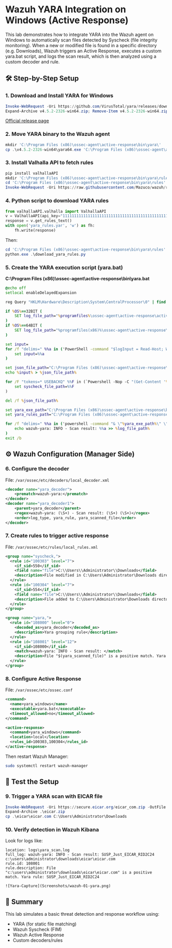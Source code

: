 
# Wazuh YARA Integration on Windows (Active Response)

This lab demonstrates how to integrate YARA into the Wazuh agent on Windows to automatically scan files detected by Syscheck (file integrity monitoring). When a new or modified file is found in a specific directory (e.g. Downloads), Wazuh triggers an Active Response, executes a custom yara.bat script, and logs the scan result, which is then analyzed using a custom decoder and rule.

## :hammer_and_wrench: Step-by-Step Setup

### 1. Download and Install YARA for Windows
```powershell
Invoke-WebRequest -Uri https://github.com/VirusTotal/yara/releases/download/v4.5.2/yara-v4.5.2-2326-win64.zip -OutFile v4.5.2-2326-win64.zip
Expand-Archive v4.5.2-2326-win64.zip; Remove-Item v4.5.2-2326-win64.zip
```
[Official release page](https://github.com/VirusTotal/yara/releases/)

### 2. Move YARA binary to the Wazuh agent
```powershell
mkdir 'C:\Program Files (x86)\ossec-agent\active-response\bin\yara\'
cp .\v4.5.2-2326-win64\yara64.exe 'C:\Program Files (x86)\ossec-agent\active-response\bin\yara\'
```

### 3. Install Valhalla API to fetch rules
```powershell
pip install valhallaAPI
mkdir 'C:\Program Files (x86)\ossec-agent\active-response\bin\yara\rules'
cd 'C:\Program Files (x86)\ossec-agent\active-response\bin\yara\rules'
Invoke-WebRequest -Uri https://raw.githubusercontent.com/Mazuco/wazuh/refs/heads/main/download_yara_rules.py -OutFile download_yara_rules.py
```

### 4. Python script to download YARA rules
```python
from valhallaAPI.valhalla import ValhallaAPI
v = ValhallaAPI(api_key="1111111111111111111111111111111111111111111111111111111111111111")
response = v.get_rules_text()
with open('yara_rules.yar', 'w') as fh:
    fh.write(response)
```
Then:
```powershell
cd 'C:\Program Files (x86)\ossec-agent\active-response\bin\yara\rules'
python.exe .\download_yara_rules.py
```

### 5. Create the YARA execution script (yara.bat)

**C:\Program Files (x86)\ossec-agent\active-response\bin\yara.bat**
```bat
@echo off
setlocal enableDelayedExpansion

reg Query "HKLM\Hardware\Description\System\CentralProcessor\0" | find /i "x86" > NUL && SET OS=32BIT || SET OS=64BIT

if %OS%==32BIT (
    SET log_file_path="%programfiles%\ossec-agent\active-response\active-responses.log"
)
if %OS%==64BIT (
    SET log_file_path="%programfiles(x86)%\ossec-agent\active-response\active-responses.log"
)

set input=
for /f "delims=" %%a in ('PowerShell -command "$logInput = Read-Host; Write-Output $logInput"') do (
    set input=%%a
)

set json_file_path="C:\Program Files (x86)\ossec-agent\active-response\stdin.txt"
echo %input% > %json_file_path%

for /F "tokens=* USEBACKQ" %%F in (`Powershell -Nop -C "(Get-Content '%json_file_path%'|ConvertFrom-Json).parameters.alert.syscheck.path"`) do (
    set syscheck_file_path=%%F
)

del /f %json_file_path%

set yara_exe_path="C:\Program Files (x86)\ossec-agent\active-response\bin\yara\yara64.exe"
set yara_rules_path="C:\Program Files (x86)\ossec-agent\active-response\bin\yara\rules\yara_rules.yar"

for /f "delims=" %%a in ('powershell -command "& \"%yara_exe_path%\" \"%yara_rules_path%\" \"%syscheck_file_path%\" "') do (
    echo wazuh-yara: INFO - Scan result: %%a >> %log_file_path%
)
exit /b
```

## :gear: Wazuh Configuration (Manager Side)

### 6. Configure the decoder
File: `/var/ossec/etc/decoders/local_decoder.xml`
```xml
<decoder name="yara_decoder">
    <prematch>wazuh-yara:</prematch>
</decoder>
<decoder name="yara_decoder1">
    <parent>yara_decoder</parent>
    <regex>wazuh-yara: (\S+) - Scan result: (\S+) (\S+)</regex>
    <order>log_type, yara_rule, yara_scanned_file</order>
</decoder>
```

### 7. Create rules to trigger active response
File: `/var/ossec/etc/rules/local_rules.xml`
```xml
<group name="syscheck,">
  <rule id="100303" level="7">
    <if_sid>550</if_sid>
    <field name="file">C:\\Users\\Administrator\\Downloads</field>
    <description>File modified in C:\Users\Administrator\Downloads directory.</description>
  </rule>
  <rule id="100304" level="7">
    <if_sid>554</if_sid>
    <field name="file">C:\\Users\\Administrator\\Downloads</field>
    <description>File added to C:\Users\Administrator\Downloads directory.</description>
  </rule>
</group>

<group name="yara,">
  <rule id="108000" level="0">
    <decoded_as>yara_decoder</decoded_as>
    <description>Yara grouping rule</description>
  </rule>
  <rule id="108001" level="12">
    <if_sid>108000</if_sid>
    <match>wazuh-yara: INFO - Scan result: </match>
    <description>File "$(yara_scanned_file)" is a positive match. Yara rule: $(yara_rule)</description>
  </rule>
</group>
```

### 8. Configure Active Response
File: `/var/ossec/etc/ossec.conf`
```xml
<command>
  <name>yara_windows</name>
  <executable>yara.bat</executable>
  <timeout_allowed>no</timeout_allowed>
</command>

<active-response>
  <command>yara_windows</command>
  <location>local</location>
  <rules_id>100303,100304</rules_id>
</active-response>
```
Then restart Wazuh Manager:
```bash
sudo systemctl restart wazuh-manager
```

## :test_tube: Test the Setup

### 9. Trigger a YARA scan with EICAR file
```powershell
Invoke-WebRequest -Uri https://secure.eicar.org/eicar_com.zip -OutFile eicar.zip
Expand-Archive .\eicar.zip
cp .\eicar\eicar.com C:\Users\Administrator\Downloads
```

### 10. Verify detection in Wazuh Kibana
Look for logs like:
```
location: logs\yara_scan.log
full_log: wazuh-yara: INFO - Scan result: SUSP_Just_EICAR_RID2C24 c:\users\administrator\downloads\eicar\eicar.com
rule.id: 108001
rule.description: File "c:\users\administrator\downloads\eicar\eicar.com" is a positive match. Yara rule: SUSP_Just_EICAR_RID2C24

![Yara-Capture](Screenshots/wazuh-01-yara.png)
```

## :bookmark_tabs: Summary
This lab simulates a basic threat detection and response workflow using:
- YARA (for static file matching)
- Wazuh Syscheck (FIM)
- Wazuh Active Response
- Custom decoders/rules


